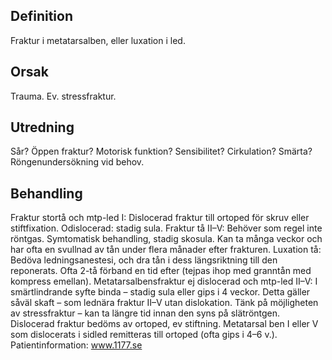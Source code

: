 ## Definition

Fraktur i metatarsalben, eller luxation i led.

## Orsak

Trauma. Ev. stressfraktur.

## Utredning

Sår? Öppen fraktur? Motorisk funktion? Sensibilitet? Cirkulation? Smärta? Röngenundersökning vid behov.

## Behandling

Fraktur stortå och mtp-led I: Dislocerad fraktur till ortoped för skruv eller stiftfixation. Odislocerad: stadig sula.
Fraktur tå II–V: Behöver som regel inte röntgas. Symtomatisk behandling, stadig skosula. Kan ta många veckor och har ofta en svullnad av tån under flera månader efter frakturen.
Luxation tå: Bedöva ledningsanestesi, och dra tån i dess längsriktning till den reponerats. Ofta 2-tå förband en tid efter (tejpas ihop med granntån med kompress emellan).
Metatarsalbensfraktur ej dislocerad och mtp-led II–V: I smärtlindrande syfte binda – stadig sula eller gips i 4 veckor. Detta gäller såväl skaft – som lednära fraktur II–V utan dislokation. Tänk på möjligheten av stressfraktur – kan ta längre tid innan den syns på slätröntgen.
Dislocerad fraktur bedöms av ortoped, ev stiftning. Metatarsal ben I eller V som dislocerats i sidled remitteras till ortoped (ofta gips i 4–6 v.).
Patientinformation: www.1177.se

